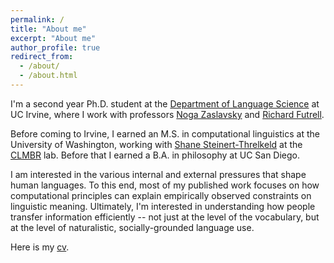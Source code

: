 ```yaml
---
permalink: /
title: "About me"
excerpt: "About me"
author_profile: true
redirect_from: 
  - /about/
  - /about.html
---
```


I'm a second year Ph.D. student at the [Department of Language Science](https://www.langsci.uci.edu/) at UC Irvine, where I work with professors [Noga Zaslavsky](https://www.nogsky.com/) and [Richard Futrell](https://sites.socsci.uci.edu/~rfutrell/).

Before coming to Irvine, I earned an M.S. in computational linguistics at the University of Washington, working with [Shane Steinert-Threlkeld](https://www.shane.st/) at the [CLMBR](https://clmbr.shane.st/) lab. Before that I earned a B.A. in philosophy at UC San Diego.

<!-- I study how various internal and external pressures shape our representations of the world, from the level of our vocabularies to that of scientific research programs. At the level of cognitive systems, I use evolutionary models to explain why our semantic categories are structured the way they are. At the level of scientific communities, I conduct large scale, data-driven analyses of publishing behavior. My research is broadly unified by the goal of understanding how people transfer and process information. -->

I am interested in the various internal and external pressures that shape human languages. To this end, most of my published work focuses on how computational principles can explain empirically observed constraints on linguistic meaning. Ultimately, I'm interested in understanding how people transfer information efficiently -- not just at the level of the vocabulary, but at the level of naturalistic, socially-grounded language use.

Here is my [cv](../files/nathaniel_imel_cv.pdf).
